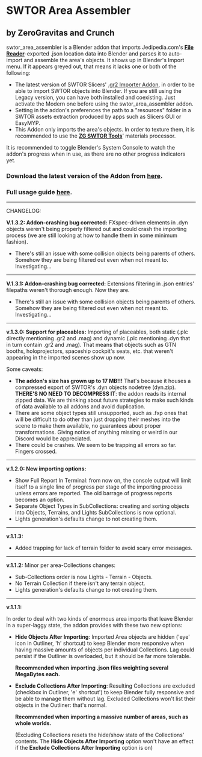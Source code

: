 # SWTOR Area Assembler
## by ZeroGravitas and Crunch
swtor_area_assembler is a Blender addon that imports Jedipedia.com's **[File Reader](https://swtor.jedipedia.net/reader)**-exported .json location data into Blender and parses it to auto-import and assemble the area's objects. It shows up in Blender's Import menu. If it appears greyed out, that means it lacks one or both of the following:

* The latest version of SWTOR Slicers' [.gr2 Importer Addon](https://github.com/SWTOR-Slicers/Granny2-Plug-In-Blender-2.8x),
in order to be able to import SWTOR objects into Blender. If you are still using the Legacy version, you can have both installed and coexisting. Just activate the Modern one before using the swtor_area_assembler addon.
* Setting in the addon's preferences the path to a "resources" folder in a SWTOR assets extraction produced by apps such as Slicers GUI or EasyMYP.
* This Addon only imports the area's objects. In order to texture them, it is recommended to use the **[ZG SWTOR Tools](https://github.com/SWTOR-Slicers/ZG-SWTOR-Tools)**' materials processor.

It is recommended to toggle Blender's System Console to watch the addon's progress when in use, as there are no other progress indicators yet.

### Download the latest version of the Addon from **[here](https://github.com/SWTOR-Slicers/SWTOR-Area-Assembler/releases)**.

### Full usage guide **[here](https://github.com/SWTOR-Slicers/WikiPedia/wiki/Assembling-SWTOR-Game-Areas-via-the-SWTOR-Area-Assembler-Addon-for-Blender)**.
___

CHANGELOG:


**V.1.3.2: Addon-crashing bug corrected:**
FXspec-driven elements in .dyn objects weren't being properly filtered out and could crash the importing process (we are still looking at how to handle them in some minimum fashion).
* There's still an issue with some collision objects being parents of others. Somehow they are being filtered out even when not meant to. Investigating…
___
**V.1.3.1: Addon-crashing bug corrected:**
Extensions filtering in .json entries' filepaths weren't thorough enough. Now they are.
* There's still an issue with some collision objects being parents of others. Somehow they are being filtered out even when not meant to. Investigating…
___
**v.1.3.0: Support for placeables:**
Importing of placeables, both static (.plc directly mentioning .gr2 and .mag) and dynamic (.plc mentioning .dyn that in turn contain .gr2 and .mag). That means that objects such as GTN booths, holoprojectors, spaceship cockpit's seats, etc. that weren't appearing in the imported scenes show up now.

Some caveats:
* **The addon's size has grown up to 17 MB!!!** That's because it houses a compressed export of SWTOR's .dyn objects nodetree (dyn.zip). **THERE'S NO NEED TO DECOMPRESS IT**: the addon reads its internal zipped data. We are thinking about future strategies to make such kinds of data available to all addons and avoid duplication.
* There are some object types still unsupported, such as .fxp ones that will be difficult to do other than just dropping their meshes into the scene to make them available, no guarantees about proper transformations. Giving notice of anything missing or weird in our Discord would be appreciated.
* There could be crashes. We seem to be trapping all errors so far. Fingers crossed.
---
**v.1.2.0: New importing options:**
* Show Full Report In Terminal: from now on, the console output will limit itself to a single line of progress per stage of the importing process unless errors are reported. The old barrage of progress reports becomes an option.
* Separate Object Types in SubCollections: creating and sorting objects into Objects, Terrains, and Lights SubCollections is now optional.
* Lights generation's defaults change to not creating them.
---
**v.1.1.3:**

* Added trapping for lack of terrain folder to avoid scary error messages.
---
**v.1.1.2:**
Minor per area-Collections changes:
* Sub-Collections order is now Lights - Terrain - Objects.
* No Terrain Collection if there isn't any terrain object.
* Lights generation's defaults change to not creating them.
---
**v.1.1.1:**

In order to deal with two kinds of enormous area imports that leave Blender in a super-laggy state, the addon provides with these two new options:

* **Hide Objects After Importing**:
    Imported Area objects are hidden ('eye' icon in Outliner, 'h' shortcut) to keep Blender more responsive when having massive amounts of objects per individual Collections. Lag could persist if the Outliner is overloaded, but it should be far more tolerable.
    
     **Recommended when importing .json files weighting several MegaBytes each.**

* **Exclude Collections After Importing**:
    Resulting Collections are excluded (checkbox in Outliner, 'e' shortcut') to keep Blender fully responsive and be able to manage them without lag. Excluded Collections won't list their objects in the Outliner: that's normal.

    **Recommended when importing a massive number of areas, such as whole worlds.**
    
    (Excluding Collections resets the hide/show state of the Collections' contents. The **Hide Objects After Importing** option won't have an effect if the **Exclude Collections After Importing** option is on)
